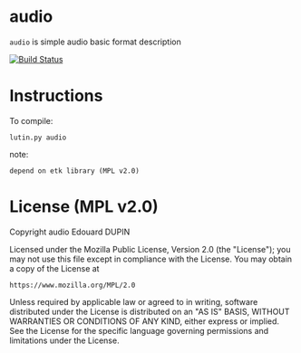 audio
=====

`audio` is simple audio basic format description

[![Build Status](https://travis-ci.org/musicdsp/audio.svg?branch=master)](https://travis-ci.org/musicdsp/audio)

Instructions
============

To compile:

	lutin.py audio

note:

	depend on etk library (MPL v2.0)


License (MPL v2.0)
=====================
Copyright audio Edouard DUPIN

Licensed under the Mozilla Public License, Version 2.0 (the "License");
you may not use this file except in compliance with the License.
You may obtain a copy of the License at

	https://www.mozilla.org/MPL/2.0

Unless required by applicable law or agreed to in writing, software
distributed under the License is distributed on an "AS IS" BASIS,
WITHOUT WARRANTIES OR CONDITIONS OF ANY KIND, either express or implied.
See the License for the specific language governing permissions and
limitations under the License.
